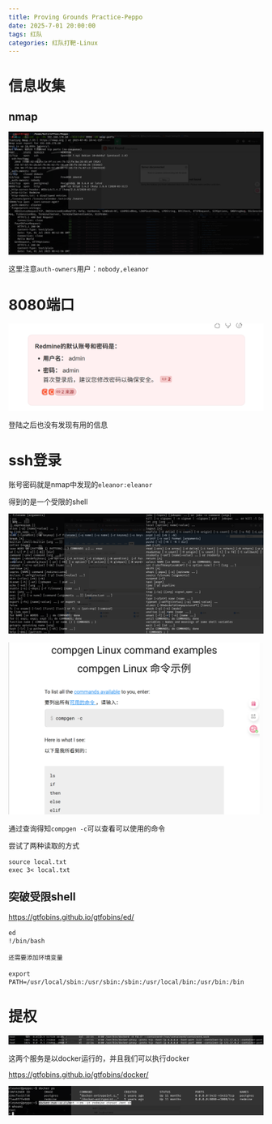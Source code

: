 ```yaml
---
title: Proving Grounds Practice-Peppo
date: 2025-7-01 20:00:00
tags: 红队
categories: 红队打靶-Linux
---
```


# 信息收集

## nmap

![image-20250701164747942](./Peppo/image-20250701164747942.png)

这里注意`auth-owners`用户：`nobody,eleanor`

# 8080端口

![image-20250701165605383](Peppo/image-20250701165605383.png)

登陆之后也没有发现有用的信息

# ssh登录

账号密码就是nmap中发现的`eleanor:eleanor`

得到的是一个受限的shell

![image-20250702111620144](Peppo/image-20250702111620144.png)

![image-20250702111845483](Peppo/image-20250702111845483.png)

通过查询得知`compgen -c`可以查看可以使用的命令

尝试了两种读取的方式

```
source local.txt
exec 3< local.txt
```

## 突破受限shell

https://gtfobins.github.io/gtfobins/ed/

```
ed
!/bin/bash

还需要添加环境变量

export PATH=/usr/local/sbin:/usr/sbin:/sbin:/usr/local/bin:/usr/bin:/bin

```

# 提权

![image-20250702120700097](Peppo/image-20250702120700097.png)

这两个服务是以docker运行的，并且我们可以执行docker

https://gtfobins.github.io/gtfobins/docker/

![image-20250702120717901](Peppo/image-20250702120717901.png)